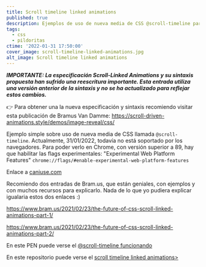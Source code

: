 ```yaml
---
title: Scroll timeline linked animations
published: true
description: Ejemplos de uso de nueva media de CSS @scroll-timeline para aplicar animaciones CSS en función del Scroll de la página
tags:
  - css
  - pildoritas
ctime: '2022-01-31 17:50:00'
cover_image: scroll-timeline-linked-animations.jpg
alt_image: Scroll timeline linked animations
---
```


***IMPORTANTE: La especificación Scroll-Linked Animations y su sintaxis propuesta han sufrido una reescritura importante. Esta entrada utiliza una versión anterior de la sintaxis y no se ha actualizado para reflejar estos cambios.***

👉 Para obtener una la nueva especificación y sintaxis recomiendo visitar esta publicación de Bramus Van Damme: <a href="https://scroll-driven-animations.style/demos/image-reveal/css/" target="_blank">https://scroll-driven-animations.style/demos/image-reveal/css/</a>

Ejemplo simple sobre uso de nueva media de CSS llamada <code>@scroll-timeline</code>. Actualmente, 31/01/2022, todavía no está soportado por los navegadores. Para poder verlo en Chrome, con versión superior a 89, hay que habilitar las flags experimentales: "Experimental Web Platform Features" <code>chrome://flags/#enable-experimental-web-platform-features</code>

Enlace a <a href="https://caniuse.com/css-scroll-timeline" target="_blank" rel="noopener">caniuse.com</a>

Recomiendo dos entradas de Bram.us, que están geniales, con ejemplos y con muchos recursos para explicarlo. Nada de lo que yo pudiera explicar igualaria estos dos enlaces :)

<a href="https://www.bram.us/2021/02/23/the-future-of-css-scroll-linked-animations-part-1/" target="_blank" rel="noopener">https://www.bram.us/2021/02/23/the-future-of-css-scroll-linked-animations-part-1/</a>

<a href="https://www.bram.us/2021/02/23/the-future-of-css-scroll-linked-animations-part-2/" target="_blank" rel="noopener">https://www.bram.us/2021/02/23/the-future-of-css-scroll-linked-animations-part-2/</a>

En este PEN puede verse el <a href="https://codepen.io/ivan_albizu/pen/wvPMomr" target="_blank" rel="noopener">@scroll-timeline funcionando</a>

En este repositorio puede verse el <a href="https://github.com/ivanalbizu/scroll-timeline-linked-animations" target="_blank" rel="noopener">scroll timeline linked animations></a>
